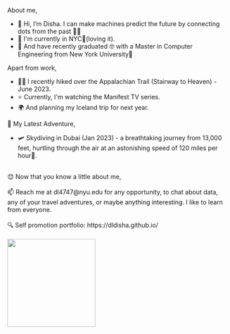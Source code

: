 About me,
- 👋 Hi, I’m Disha. I can make machines predict the future by connecting dots from the past 👀👾
- 📍 I'm currently in NYC🗽(loving it).
- 🌱 And have recently graduated 🤓 with a Master in Computer Engineering from New York University💜

Apart from work, 
- 🧗🏽 I recently hiked over the Appalachian Trail (Stairway to Heaven) - June 2023.
- ⭐ Currently, I'm watching the Manifest TV series.
- 🌍 And planning my Iceland trip for next year.

💃 My Latest Adventure, 
- 🛩️ Skydiving in Dubai (Jan 2023) - a breathtaking journey from 13,000 feet, hurtling through the air at an astonishing speed of 120 miles per hour🤩. 

<br>
😊 Now that you know a little about me,
<br>
<br>
📫 Reach me at dl4747@nyu.edu for any opportunity, to chat about data, any of your travel adventures, or maybe anything interesting. I like to learn from everyone.  
<br>
<br>
🔍 Self promotion portfolio: https://dldisha.github.io/
<br>
<br>


<a href="https://github.com/dldisha/convoychat">
  <img height=200 align="center" src="https://github-readme-stats.vercel.app/api/top-langs?username=dldisha&layout=compact&langs_count=8&card_width=320" />
</a>


<!---
dldisha/dldisha is a ✨ special ✨ repository because its `README.md` (this file) appears on your GitHub profile.
You can click the Preview link to take a look at your changes.
--->
